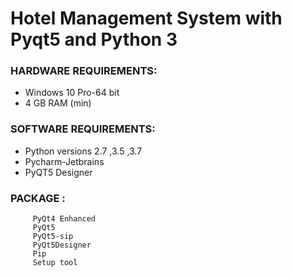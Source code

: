 # Hotel Management System with Pyqt5 and Python 3


 ### HARDWARE REQUIREMENTS:
 * Windows 10 Pro-64 bit
 * 4 GB RAM (min)
     

 ### SOFTWARE REQUIREMENTS:
 * Python versions 2.7 ,3.5 ,3.7
 * Pycharm-Jetbrains
 * PyQT5 Designer

 ### PACKAGE :
         PyQt4 Enhanced
         PyQt5
         PyQt5-sip
         PyQt5Designer
         Pip
         Setup tool



